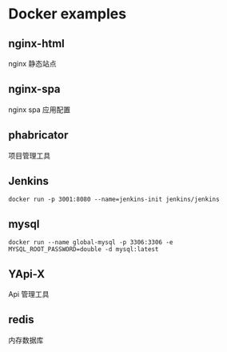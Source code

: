 
# Docker examples

## nginx-html

nginx 静态站点

## nginx-spa

nginx spa 应用配置

## phabricator

项目管理工具

## Jenkins

```
docker run -p 3001:8080 --name=jenkins-init jenkins/jenkins
```

## mysql

```
docker run --name global-mysql -p 3306:3306 -e MYSQL_ROOT_PASSWORD=double -d mysql:latest
```

## YApi-X

Api 管理工具

## redis

内存数据库